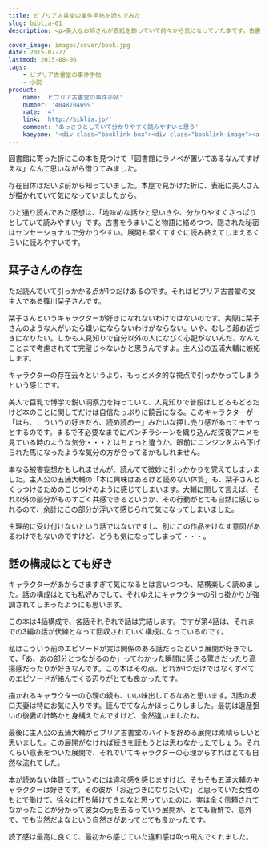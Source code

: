 ```yaml
---
title: ビブリア古書堂の事件手帖を読んでみた
slug: biblia-01
description: <p>美人なお姉さんが表紙を飾っていて前々から気になっていた本です。古書を物語にうまいこと絡めていて面白い本でした。もっと小難しいのをイメージしてましたが、意外にも内容はとてもわかりやすく、さらっと読めてしまいます。</p>

cover_image: images/cover/book.jpg
date: 2015-07-27
lastmod: 2015-08-06
tags: 
    - ビブリア古書堂の事件手帖
    - 小説
product:
    name: 'ビブリア古書堂の事件手帖'
    number: '4048704699'
    rate: '4'
    link: 'http://biblia.jp/'
    comment: 'あっさりとしていて分かりやすく読みやすいと思う'
    kaeyome: '<div class="booklink-box"><div class="booklink-image"><a href="http://www.amazon.co.jp/exec/obidos/asin/4048704699/illusionspace-22/" target="_blank" ><img src="http://ecx.images-amazon.com/images/I/51gLuGWoTaL._SL160_.jpg" style="border: none;" /></a></div><div class="booklink-info"><div class="booklink-name"><a href="http://www.amazon.co.jp/exec/obidos/asin/4048704699/illusionspace-22/" target="_blank" >ビブリア古書堂の事件手帖―栞子さんと奇妙な客人たち (メディアワークス文庫)</a><div class="booklink-powered-date">posted with <a href="http://yomereba.com" rel="nofollow" target="_blank">ヨメレバ</a></div></div><div class="booklink-detail">三上 延 アスキーメディアワークス 2011-03-25    </div><div class="booklink-link2"><div class="shoplinkamazon"><a href="http://www.amazon.co.jp/exec/obidos/asin/4048704699/illusionspace-22/" target="_blank" >Amazon</a></div><div class="shoplinkkindle"><a href="http://www.amazon.co.jp/exec/obidos/ASIN/B00BB9F0SG/illusionspace-22/" target="_blank" >Kindle</a></div><div class="shoplinkrakuten"><a href="http://hb.afl.rakuten.co.jp/hgc/11acbc01.369b1bf6.11acbc02.cabf9fe9/?pc=http%3A%2F%2Fbooks.rakuten.co.jp%2Frb%2F11123596%2F%3Fscid%3Daf_ich_link_urltxt%26m%3Dhttp%3A%2F%2Fm.rakuten.co.jp%2Fev%2Fbook%2F" target="_blank" >楽天ブックス</a></div>                  	  <div class="shoplinkkino"><a href="http://ck.jp.ap.valuecommerce.com/servlet/referral?sid=3085416&pid=882196163&vc_url=http%3A%2F%2Fwww.kinokuniya.co.jp%2Ff%2Fdsg-01-9784048704694" target="_blank" >紀伊國屋書店<img src="http://ad.jp.ap.valuecommerce.com/servlet/gifbanner?sid=3085416&pid=882196163" height="1" width="1" border="0"></a></div>	  	  	</div></div><div class="booklink-footer"></div></div>'
---
```


<p>図書館に寄った折にこの本を見つけて「図書館にラノベが置いてあるなんてすげえな」なんて思いながら借りてみました。</p>
<p>存在自体はだいぶ前から知っていました。本屋で見かけた折に、表紙に美人さんが描かれていて気になっていましたから。</p>
<p>ひと通り読んでみた感想は、「地味めな話かと思いきや、分かりやすくさっぱりとしていて読みやすい」です。古書をうまいこと物語に絡めつつ、隠された秘密はセンセーショナルで分かりやすい。展開も早くてすぐに読み終えてしまえるくらいに読みやすいです。</p>
<h2>栞子さんの存在</h2>
<p>ただ読んでいて引っかかる点が1つだけあるのです。それはビブリア古書堂の女主人である篠川栞子さんです。</p>
<p>栞子さんというキャラクターが好きになれないわけではないのです。実際に栞子さんのような人がいたら嫌いにならないわけがならない。いや、むしろ超お近づきになりたい。しかも人見知りで自分以外の人になびく心配がないんだ、なんてことまで考慮されてて完璧じゃないかと思うんですよ。主人公の五浦大輔に嫉妬します。</p>
<p>キャラクターの存在云々というより、もっとメタ的な視点で引っかかってしまうという感じです。</p>
<p>美人で巨乳で博学で鋭い洞察力を持っていて、人見知りで普段はしどろもどろだけど本のことに関してだけは自信たっぷりに饒舌になる。このキャラクターが「ほら、こういうの好きだろ、読め読めー」みたいな押し売り感があってモヤっとするのです。まるで不必要なまでにパンチラシーンを織り込んだ深夜アニメを見ている時のような気分・・・とはちょっと違うか。眼前にニンジンをぶら下げられた馬になったような気分の方が合ってるかもしれません。</p>
<p>単なる被害妄想かもしれませんが、読んでて微妙に引っかかりを覚えてしまいました。主人公の五浦大輔の「本に興味はあるけど読めない体質」も、栞子さんとくっつけるためのこじつけのように感じてしまいます。大輔に関して言えば、それ以外の部分がものすごく共感できるというか、その行動がとても自然に感じられるので、余計にこの部分が浮いて感じられて気になってしまいました。</p>
<p>生理的に受け付けないという話ではないですし、別にこの作品をけなす意図があるわけでもないのですけど、どうも気になってしまって・・・。</p>
<h2>話の構成はとても好き</h2>
<p>キャラクターがあからさますぎて気になるとは言いつつも、結構楽しく読めました。話の構成はとても私好みでして、それゆえにキャラクターの引っ掛かりが強調されてしまったようにも思います。</p>
<p>この本は4話構成で、各話それぞれで話は完結します。ですが第4話は、それまでの3編の話が伏線となって回収されていく構成になっているのです。</p>
<p>私はこういう前のエピソードが実は関係のある話だったという展開が好きでして、「あ、あの部分とつながるのか」ってわかった瞬間に感じる驚きだったり高揚感だったりが好きなんです。この本はその点、どれか1つだけではなくすべてのエピソードが絡んでくる辺りがとても良かったです。</p>
<p>描かれるキャラクターの心理の綾も、いい味出してるなあと思います。3話の坂口夫妻は特にお気に入りです。読んでてなんかほっこりしました。最初は遺産狙いの後妻の計略かと身構えたんですけど、全然違いましたね。</p>
<p>最後に主人公の五浦大輔がビブリア古書堂のバイトを辞める展開は素晴らしいと思いました。この展開がなければ続きを読もうとは思わなかったでしょう。それくらい意表をついた展開で、それでいてキャラクターの心理からすればとても自然な流れでした。</p>
<p>本が読めない体質っていうのには違和感を感じますけど、そもそも五浦大輔のキャラクターは好きです。その彼が「お近づきになりたいな」と思っていた女性のもとで働けて、徐々に打ち解けてきたなと思っていたのに、実は全く信頼されてなかったことが分かって彼女の元を去るっていう展開が、とても新鮮で、意外で、でも当然だよなという自然さがあってとても良かったです。</p>
<p>読了感は最高に良くて、最初から感じていた違和感は吹っ飛んでくれました。</p>

  
